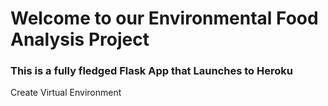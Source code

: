 # Welcome to our Environmental Food Analysis Project

### This is a fully fledged Flask App that Launches to Heroku

Create Virtual Environment